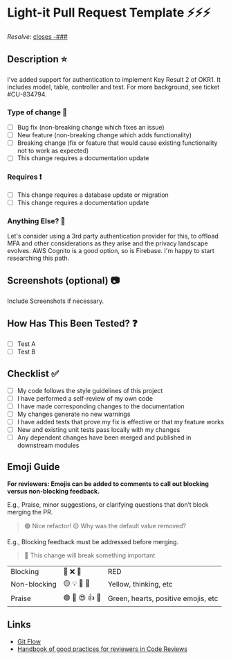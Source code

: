 # Light-it Pull Request Template ⚡⚡⚡

_Resolve_: [closes -###](https://link-to-your-ticket)

## Description ⭐

<!--
Please include a summary of the change and which issue is fixed. Please also include relevant motivation and context. List any dependencies that are required for this change.
Example:
-->

I've added support for authentication to implement Key Result 2 of OKR1. It includes
model, table, controller and test. For more background, see ticket #CU-834794.

### Type of change 🏃

- [ ] Bug fix (non-breaking change which fixes an issue)
- [ ] New feature (non-breaking change which adds functionality)
- [ ] Breaking change (fix or feature that would cause existing functionality not to work as expected)
- [ ] This change requires a documentation update

### Requires ❗

- [ ] This change requires a database update or migration
- [ ] This change requires a documentation update

### Anything Else? 🙈

<!--
You may want to delve into possible architecture changes or technical debt here. Call out challenges, optimizations, etc. Example:
-->

Let's consider using a 3rd party authentication provider for this, to offload MFA and other considerations as they arise and the privacy landscape evolves. AWS Cognito is a good option, so is Firebase. I'm happy to start researching this path.

## Screenshots (optional) 📷

Include Screenshots if necessary.

## How Has This Been Tested? ❓

<!--
Please describe the tests that you ran to verify your changes. Provide instructions so we can reproduce. Please also list any relevant details for your test configuration
-->

- [ ] Test A
- [ ] Test B

## Checklist ✅

- [ ] My code follows the style guidelines of this project
- [ ] I have performed a self-review of my own code
- [ ] I have made corresponding changes to the documentation
- [ ] My changes generate no new warnings
- [ ] I have added tests that prove my fix is effective or that my feature works
- [ ] New and existing unit tests pass locally with my changes
- [ ] Any dependent changes have been merged and published in downstream modules

## Emoji Guide

**For reviewers: Emojis can be added to comments to call out blocking versus non-blocking feedback.**

E.g., Praise, minor suggestions, or clarifying questions that don’t block merging the PR.

> 🟢 Nice refactor!
> 🟡 Why was the default value removed?

E.g., Blocking feedback must be addressed before merging.

> 🔴 This change will break something important

|              |                |                                     |
| ------------ | -------------- | ----------------------------------- |
| Blocking     | 🔴 ❌ 🚨       | RED                                 |
| Non-blocking | 🟡 💡 🤔 💭    | Yellow, thinking, etc               |
| Praise       | 🟢 💚 😍 👍 🙌 | Green, hearts, positive emojis, etc |

## Links

- [Git Flow](https://lightit.slite.com/app/docs/SC8usN2Ju)
- [Handbook of good practices for reviewers in Code Reviews](https://lightit.slite.com/app/docs/ddNGohWthVB3fO)
